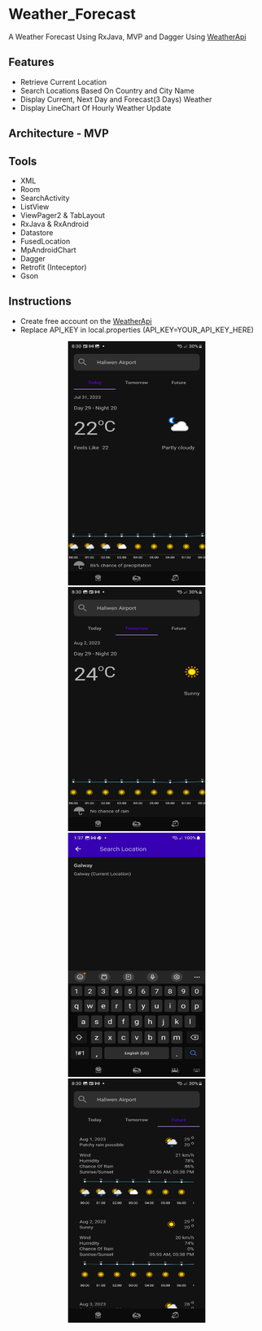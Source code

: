 # Weather_Forecast
A Weather Forecast Using RxJava, MVP and Dagger Using [WeatherApi](https://www.weatherapi.com)

## Features
* Retrieve Current Location
* Search Locations Based On Country and City Name
* Display Current, Next Day and Forecast(3 Days) Weather
* Display LineChart Of Hourly Weather Update

## Architecture - MVP
## Tools
* XML
* Room
* SearchActivity
* ListView
* ViewPager2 & TabLayout
* RxJava & RxAndroid
* Datastore
* FusedLocation
* MpAndroidChart
* Dagger
* Retrofit (Inteceptor)
* Gson

## Instructions
* Create free account on the [WeatherApi](https://www.weatherapi.com)
* Replace API_KEY in local.properties (API_KEY=YOUR_API_KEY_HERE)

<p align="center"
float="center">
<img src="https://github.com/Cj-Rodriguez101/Weather_Forecast/blob/master/screenshots/Screenshot_20230731_203037_Weather%20Forecast.jpg" width="270" height="480"/>
<img src="https://github.com/Cj-Rodriguez101/Weather_Forecast/blob/master/screenshots/Screenshot_20230731_203042_Weather%20Forecast.jpg" width="270" height="480"/>
<img src="https://github.com/Cj-Rodriguez101/Weather_Forecast/blob/master/screenshots/Screenshot_20230727_133746_Weather%20Forecast.jpg" width="270" height="480"/>
<img src="https://github.com/Cj-Rodriguez101/Weather_Forecast/blob/master/screenshots/Screenshot_20230731_203051_Weather%20Forecast.jpg" width="270" height="480"/>
</p>
